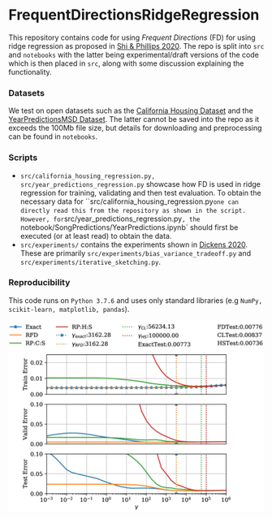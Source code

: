 <!--
    Licensed to the Apache Software Foundation (ASF) under one
    or more contributor license agreements.  See the NOTICE file
    distributed with this work for additional information
    regarding copyright ownership.  The ASF licenses this file
    to you under the Apache License, Version 2.0 (the
    "License"); you may not use this file except in compliance
    with the License.  You may obtain a copy of the License at

      http://www.apache.org/licenses/LICENSE-2.0

    Unless required by applicable law or agreed to in writing,
    software distributed under the License is distributed on an
    "AS IS" BASIS, WITHOUT WARRANTIES OR CONDITIONS OF ANY
    KIND, either express or implied.  See the License for the
    specific language governing permissions and limitations
    under the License.
-->

# FrequentDirectionsRidgeRegression
This repository contains code for using _Frequent Directions_ (FD) for using ridge regression as proposed 
in [Shi & Phillips 2020](https://arxiv.org/abs/2002.02013).
The repo is split into `src` and `notebooks` with the latter being experimental/draft versions of the code 
which is then placed in  `src`, along with some discussion explaining the functionality.

### Datasets
We test on open datasets such as the [California Housing Dataset](https://scikit-learn.org/stable/modules/generated/sklearn.datasets.fetch_california_housing.html) and the [YearPredictionsMSD Dataset](https://archive.ics.uci.edu/ml/datasets/YearPredictionMSD).  The latter cannot be saved into the repo as it exceeds the 100Mb file size, but details for downloading and preprocessing can be found in `notebooks`.

### Scripts
- `src/california_housing_regression.py, src/year_predictions_regression.py` showcase how FD is used in ridge regression for training, validating and then test evaluation.  To obtain the necessary data for ``src/california_housing_regression.py` one can directly read this from the repository as shown in the script.  However, for `src/year_predictions_regression.py`, the `notebook/SongPredictions/YearPredictions.ipynb` should first be executed (or at least read) to obtain the data.  
- `src/experiments/` contains the experiments shown in [Dickens 2020](https://arxiv.org/abs/2011.03607). These are primarily `src/experiments/bias_variance_tradeoff.py` and `src/experiments/iterative_sketching.py`.

### Reproducibility
This code runs on `Python 3.7.6` and uses only standard libraries (e.g `NumPy, scikit-learn, matplotlib, pandas`). 

![Experiment Plot](src/experiments/figures/california_housing.jpg)